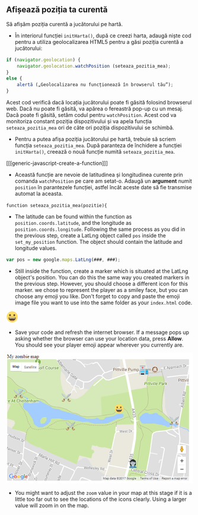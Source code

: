 ## Afișează poziția ta curentă

Să afișăm poziția curentă a jucătorului pe hartă.

+ În interiorul funcției `initHarta()`, după ce creezi harta, adaugă niște cod pentru a utiliza geolocalizarea HTML5 pentru a găsi poziția curentă a jucătorului:

```javascript
if (navigator.geolocation) {
    navigator.geolocation.watchPosition (seteaza_pozitia_mea);
}
else {
    alertă („Geolocalizarea nu funcționează în browserul tău”);
}
```

Acest cod verifică dacă locația jucătorului poate fi găsită folosind browserul web. Dacă nu poate fi găsită, va apărea o fereastră pop-up cu un mesaj. Dacă poate fi găsită, setăm codul pentru `watchPosition`. Acest cod va monitoriza constant poziția dispozitivului și va apela funcția `seteaza_pozitia_mea` ori de câte ori poziția dispozitivului se schimbă.

+ Pentru a putea afișa poziția jucătorului pe hartă, trebuie să scriem funcția `seteaza_pozitia_mea`. După paranteza de închidere a funcției `initHarta()`, creează o nouă funcție numită `seteaza_pozitia_mea`.

[[[generic-javascript-create-a-function]]]

+ Această funcție are nevoie de latitudinea și longitudinea curente prin comanda `watchPosition` pe care am setat-o. Adaugă un **argument** numit `position` în parantezele funcției, astfel încât aceste date să fie transmise automat la aceasta.

`function seteaza_pozitia_mea(pozitie){`

+ The latitude can be found within the function as `position.coords.latitude`, and the longitude as `position.coords.longitude`. Following the same process as you did in the previous step, create a LatLng object called `pos` inside the `set_my_position` function. The object should contain the latitude and longitude values.

```JavaScript
var pos = new google.maps.LatLng(###, ###);
```

+ Still inside the function, create a marker which is situated at the LatLng object's position. You can do this the same way you created markers in the previous step. However, you should choose a different icon for this marker. we chose to represent the player as a smiley face, but you can choose any emoji you like. Don't forget to copy and paste the emoji image file you want to use into the same folder as your `index.html` code.

![Player emoji](images/player.png)

+ Save your code and refresh the internet browser. If a message pops up asking whether the browser can use your location data, press **Allow**. You should see your player emoji appear wherever you currently are.

![Where you are on the map](images/location-map.png)

+ You might want to adjust the `zoom` value in your map at this stage if it is a little too far out to see the locations of the icons clearly. Using a larger value will zoom in on the map.